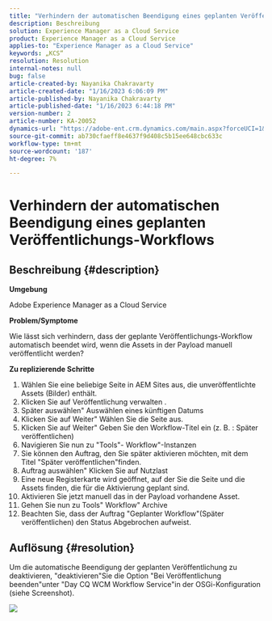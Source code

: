 ```yaml
---
title: "Verhindern der automatischen Beendigung eines geplanten Veröffentlichungs-Workflows"
description: Beschreibung
solution: Experience Manager as a Cloud Service
product: Experience Manager as a Cloud Service
applies-to: "Experience Manager as a Cloud Service"
keywords: „KCS“
resolution: Resolution
internal-notes: null
bug: false
article-created-by: Nayanika Chakravarty
article-created-date: "1/16/2023 6:06:09 PM"
article-published-by: Nayanika Chakravarty
article-published-date: "1/16/2023 6:44:18 PM"
version-number: 2
article-number: KA-20052
dynamics-url: "https://adobe-ent.crm.dynamics.com/main.aspx?forceUCI=1&pagetype=entityrecord&etn=knowledgearticle&id=d9c58173-c895-ed11-aad1-6045bd006149"
source-git-commit: ab730cfaeff8e4637f9d408c5b15ee648cbc633c
workflow-type: tm+mt
source-wordcount: '187'
ht-degree: 7%

---
```


# Verhindern der automatischen Beendigung eines geplanten Veröffentlichungs-Workflows

## Beschreibung {#description}


<b>Umgebung</b>

Adobe Experience Manager as a Cloud Service

<b>Problem/Symptome</b>

Wie lässt sich verhindern, dass der geplante Veröffentlichungs-Workflow automatisch beendet wird, wenn die Assets in der Payload manuell veröffentlicht werden?

<b>Zu replizierende Schritte</b>

1. Wählen Sie eine beliebige Seite in AEM Sites aus, die unveröffentlichte Assets (Bilder) enthält.
2. Klicken Sie auf Veröffentlichung verwalten .
3. Später auswählen&quot; Auswählen eines künftigen Datums
4. Klicken Sie auf Weiter&quot; Wählen Sie die Seite aus.
5. Klicken Sie auf Weiter&quot; Geben Sie den Workflow-Titel ein (z. B. : Später veröffentlichen)
6. Navigieren Sie nun zu &quot;Tools&quot;- Workflow&quot;-Instanzen
7. Sie können den Auftrag, den Sie später aktivieren möchten, mit dem Titel &quot;Später veröffentlichen&quot;finden.
8. Auftrag auswählen&quot; Klicken Sie auf Nutzlast
9. Eine neue Registerkarte wird geöffnet, auf der Sie die Seite und die Assets finden, die für die Aktivierung geplant sind.
10. Aktivieren Sie jetzt manuell das in der Payload vorhandene Asset.
11. Gehen Sie nun zu Tools&quot; Workflow&quot; Archive
12. Beachten Sie, dass der Auftrag &quot;Geplanter Workflow&quot;(Später veröffentlichen) den Status Abgebrochen aufweist.



## Auflösung {#resolution}


Um die automatische Beendigung der geplanten Veröffentlichung zu deaktivieren, &quot;deaktivieren&quot;Sie die Option &quot;Bei Veröffentlichung beenden&quot;unter &quot;Day CQ WCM Workflow Service&quot;in der OSGi-Konfiguration (siehe Screenshot).

![](assets/d1e5b094-d901-ed11-82e4-00224809fe22.png)

